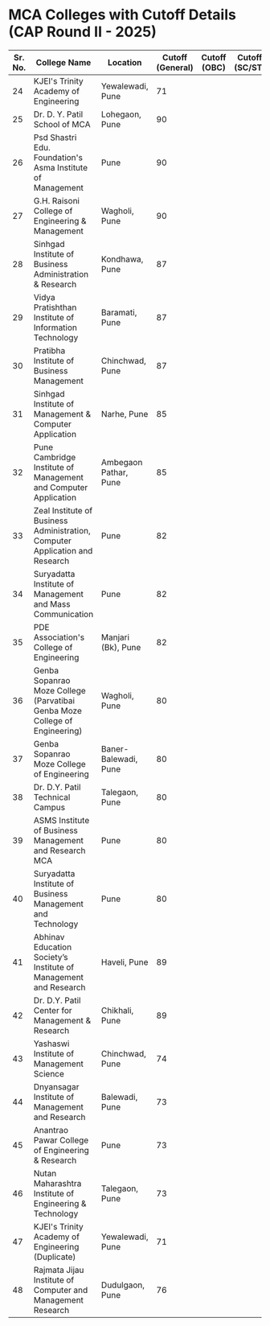 # MCA Colleges with Cutoff Details (CAP Round II - 2025)

| Sr. No. | College Name                                                                                               | Location               | Cutoff (General) | Cutoff (OBC) | Cutoff (SC/ST) | Notes         |
|---------|------------------------------------------------------------------------------------------------------------|------------------------|------------------|--------------|----------------|---------------|
| 24      | KJEI's Trinity Academy of Engineering                                                                      | Yewalewadi, Pune       |      71            |              |                |               |
| 25      | Dr. D. Y. Patil School of MCA                                                                              | Lohegaon, Pune         |  90                |              |                |               |
| 26      | Psd Shastri Edu. Foundation's Asma Institute of Management                                                 | Pune                   |            90      |              |                |               |
| 27      | G.H. Raisoni College of Engineering & Management                                                           | Wagholi, Pune          |    90              |              |                |               |
| 28      | Sinhgad Institute of Business Administration & Research                                                    | Kondhawa, Pune         |    87              |              |                |               |
| 29      | Vidya Pratishthan Institute of Information Technology                                                      | Baramati, Pune         |       87           |              |                |               |
| 30      | Pratibha Institute of Business Management                                                                  | Chinchwad, Pune        |    87              |              |                |               |
| 31      | Sinhgad Institute of Management & Computer Application                                                     | Narhe, Pune            |     85             |              |                |               |
| 32      | Pune Cambridge Institute of Management and Computer Application                                            | Ambegaon Pathar, Pune  |      85          |              |                |               |
| 33      | Zeal Institute of Business Administration, Computer Application and Research                               | Pune                   |   82               |              |                |               |
| 34      | Suryadatta Institute of Management and Mass Communication                                                  | Pune                   |    82              |              |                |               |
| 35      | PDE Association's College of Engineering                                                                   | Manjari (Bk), Pune     |   82               |              |                |               |
| 36      | Genba Sopanrao Moze College (Parvatibai Genba Moze College of Engineering)                                | Wagholi, Pune          |   80               |              |                |               |
| 37      | Genba Sopanrao Moze College of Engineering                                                                 | Baner-Balewadi, Pune   |     80             |              |                |               |
| 38      | Dr. D.Y. Patil Technical Campus                                                                            | Talegaon, Pune         |    80              |              |                |               |
| 39      | ASMS Institute of Business Management and Research MCA                                                     | Pune                   |   80               |              |                |               |
| 40      | Suryadatta Institute of Business Management and Technology                                                 | Pune                   |     80             |              |                |               |
| 41      | Abhinav Education Society’s Institute of Management and Research                                           | Haveli, Pune           |   89               |              |                |               |
| 42      | Dr. D.Y. Patil Center for Management & Research                                                            | Chikhali, Pune         |    89              |              |                |               |
| 43      | Yashaswi Institute of Management Science                                                                   | Chinchwad, Pune        |      74           |              |                |               |
| 44      | Dnyansagar Institute of Management and Research                                                             | Balewadi, Pune         |    73              |              |                |               |
| 45      | Anantrao Pawar College of Engineering & Research                                                           | Pune                   |     73             |              |                |               |
| 46      | Nutan Maharashtra Institute of Engineering & Technology                                                    | Talegaon, Pune         |      73            |              |                |               |
| 47      | KJEI's Trinity Academy of Engineering (Duplicate)                                                          | Yewalewadi, Pune       |   71               |              |                | Duplicate row |
| 48      | Rajmata Jijau Institute of Computer and Management Research                                                | Dudulgaon, Pune        |   76               |              |                |               |
